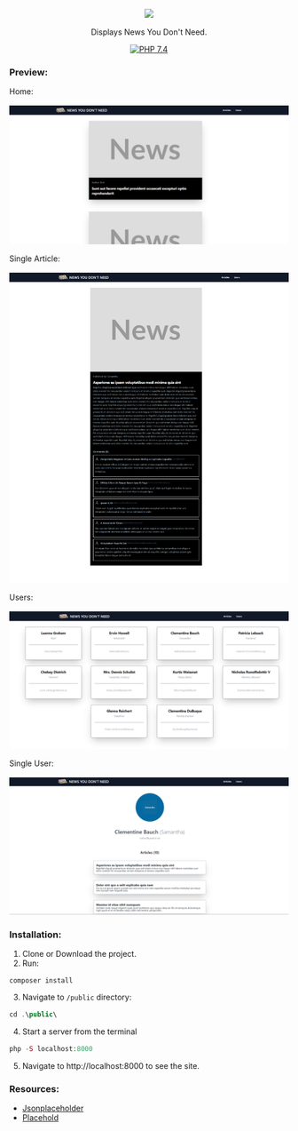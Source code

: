<p align="center"><a href="https://laravel.com" target="_blank"><img src="https://i.ibb.co/9ryr3ky/forguthyb.png" width="400"></a></p>

<p align="center">
<span>Displays News You Don't Need.</span><br>
</p>
<p align="center">
<a href="https://www.php.net/"><img src="https://img.shields.io/badge/PHP-7.4-grey?labelColor=777BB4" alt="PHP 7.4"></a>
</p>







### Preview:

Home: <br><br>
<img src="home.png" alt="home">

Single Article: <br><br>
<img src="singlearticle.png" alt="singlearticle">

Users: <br><br>
<img src="users.png" alt="locations">

Single User: <br><br>
<img src="singleuser.png" alt="locations">

### Installation:

1. Clone or Download the project.
2. Run:
````
composer install
````
3. Navigate to `/public` directory:
````php
cd .\public\
````
4. Start a server from the terminal
```php
php -S localhost:8000
```


5. Navigate to http://localhost:8000 to see the site.

### Resources:

* [Jsonplaceholder](https://jsonplaceholder.typicode.com/)
* [Placehold](https://placehold.co/)
